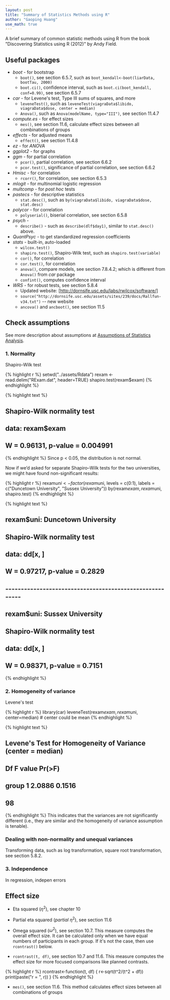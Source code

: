 ```yaml
---
layout: post
title: "Summary of Statistics Methods using R"
author: "Gaoping Huang"
use_math: true
---
```



A brief summary of common statistic methods using R from the book "Discovering Statistics using R (2012)" by Andy Field.


## Useful packages
* *boot* - for bootstrap
    * `boot()`, see section 6.5.7, such as `boot_kendall<-boot(liarData, bootTau, 2000)`
    * `boot.ci()`, confidence interval, such as `boot.ci(boot_kendall, conf=0.99)`, see section 6.5.7
* *car* - for Levene's test, Type III sums of squares, and more
    * `leveneTest()`, such as `leveneTest(viagraData$libido, viagraData$dose, center = median)`
    * `Anova()`, such as `Anova(modelName, type="III")`, see section 11.4.7
* *compute.es* - for effect sizes
    * `mes()`, see section 11.6, calculate effect sizes between all combinations of groups
* *effects* - for adjusted means
    * `effect()`, see section 11.4.8
* *ez* - for *ANOVA*
* *ggplot2* - for graphs
* *ggm* - for partial correlation
    * `pcor()`, partial correlation, see section 6.6.2
    * `pcor.test()`, significance of partial correlation, see section 6.6.2
* *Hmisc* - for correlation
    * `rcorr()`, for correlation, see section 6.5.3
* *mlogit* - for multinomial logistic regression
* *multcomp* - for *post hoc* tests
* *pastecs* - for descriptive statistics
    * `stat.desc()`, such as `by(viagraData$libido, viagraData$dose, stat.desc)`
* *polycor* - for correlation
    * `polyserial()`, biserial correlation, see section 6.5.8
* *psych* -
    * `describe()` - such as `describe(dlf$day1)`, similar to `stat.desc()` above.
* *QuantPsyc* - to get standardized regression coefficients
* *stats* - built-in, auto-loaded
    * `wilcox.test()`
    * `shapiro.test()`, Shapiro-Wilk test, such as `shapiro.test(variable)`
    * `cor()`, for correlation
    * `cor.test()`, for correlation
    * `anova()`, compare models, see section 7.8.4.2; which is different from `Anova()` from *car* package
    * `confint()`, computes confidence interval
* *WRS* - for robust tests, see section 5.8.4
  * Updated website: [http://dornsife.usc.edu/labs/rwilcox/software/]
  * `source("http://dornsife.usc.edu/assets/sites/239/docs/Rallfun-v34.txt")`  -- new website
  * `ancova()` and `ancboot()`, see section 11.5


## Check assumptions
See more description about assumptions at [Assumptions of Statistics Analysis](/2017/11/01/assumptions-of-statistics-methods).

### 1. Normality
Shapiro-Wilk test

{% highlight r %}
setwd("../assets/Rdata")
rexam <- read.delim("RExam.dat", header=TRUE)
shapiro.test(rexam$exam)
{% endhighlight %}



{% highlight text %}
## 
## 	Shapiro-Wilk normality test
## 
## data:  rexam$exam
## W = 0.96131, p-value = 0.004991
{% endhighlight %}
Since p < 0.05, the distribution is not normal.

Now if we’d asked for separate Shapiro–Wilk tests for the two universities, we might have found non-significant results:

{% highlight r %}
rexam$uni<-factor(rexam$uni, levels = c(0:1), labels = c("Duncetown University", "Sussex University"))
by(rexam$exam, rexam$uni, shapiro.test)
{% endhighlight %}



{% highlight text %}
## rexam$uni: Duncetown University
## 
## 	Shapiro-Wilk normality test
## 
## data:  dd[x, ]
## W = 0.97217, p-value = 0.2829
## 
## -------------------------------------------------------- 
## rexam$uni: Sussex University
## 
## 	Shapiro-Wilk normality test
## 
## data:  dd[x, ]
## W = 0.98371, p-value = 0.7151
{% endhighlight %}

### 2. Homogeneity of variance
Levene's test

{% highlight r %}
library(car)
leveneTest(rexam$exam, rexam$uni, center=median)  # center could be mean
{% endhighlight %}



{% highlight text %}
## Levene's Test for Homogeneity of Variance (center = median)
##       Df F value Pr(>F)
## group  1  2.0886 0.1516
##       98
{% endhighlight %}
This indicates that the variances are not significantly different (i.e., they are similar and the homogeneity of variance assumption is tenable).

### Dealing with non-normality and unequal variances
Transforming data, such as log transformation, square root transformation, see section 5.8.2.

### 3. Independence
In regression, indepen errors


## Effect size

* Eta squared ($\eta^2$), see chapter 10

* Partial eta squared (*partial* $\eta^2$), see section 11.6

* Omega squared ($\omega^2$), see section 10.7.
This measure computes the overall effect size. It can be calculated only when we have equal numbers of participants in each group. If it's not the case, then use `rcontrast()` below.

* `rcontrast(t, df)`, see section 10.7 and 11.6.
This measure computes the effect size for more focused comparisons like planned contrasts.

{% highlight r %}
rcontrast<-function(t, df)
{
  r<-sqrt(t^2/(t^2 + df))
  print(paste("r = ", r))
}
{% endhighlight %}

* `mes()`, see section 11.6.
This method calculates effect sizes between all combinations of groups

